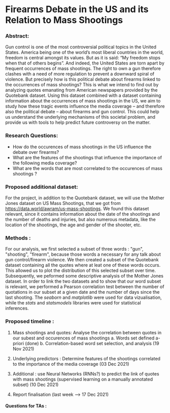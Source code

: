 # Firearms Debate in the US and its Relation to Mass Shootings

### Abstract:
Gun control is one of the most controversial political topics in the United States. America being one of the world’s most liberal countries in the world, freedom is central amongst its values. But as it is said: “My freedom stops when that of others begins”. And indeed, the United States are torn apart by frequent occurrences of mass shootings. The right to own a gun therefore clashes with a need of more regulation to prevent a downward spiral of violence. But precisely how is this political debate about firearms linked to the occurrences of mass shootings? This is what we intend to find out by analyzing quotes emanating from American newspapers provided by the Quotebank dataset. Using this dataset combined with a dataset containing information about the occurrences of mass shootings in the US, we aim to study how these tragic events influence the media coverage – and therefore also the political debate – about firearms and gun control. This could help us understand the underlying mechanisms of this societal problem, and provide us with tools to help predict future controversy on the matter.

### Research Questions: 
- How do the occurences of mass shootings in the US influence the debate over firearms? 
- What are the features of the shootings that influence the importance of the following media coverage? 
- What are the words that are most correlated to the occurences of mass shootings ? 

### Proposed additional dataset:
For the project, in addition to the Quotebank dataset, we will use the Mother Jones dataset on US Mass Shootings, that we got from 
https://data.world/awram/us-mass-shootings. We found this dataset relevant, since it contains information about the date of the shootings and the number of deaths and injuries, but also numerous metadata, like the location of the shootings, the age and gender of the shooter, etc. 


### Methods : 
For our analysis, we first selected a subset of three words : "gun", "shooting", "firearm", because those words a necessary for any talk about gun control/firearm violence. We then created a subset of the Quotebank dataset containing all the quotes where at leat one of these words occurs. This allowed us to plot the distribution of this selected subset over time. Subsequently, we peformed some descriptive analysis of the Mother Jones dataset. 
In order to link the two datasets and to show that our word subset is relevant, we performed a Pearson correlation test between the number of quotations in our subset at a given date and the number of days since the last shooting.
The _seaborn_ and _matplotlib_ were used for data vizualisation, while the _stats_ and _statsmodels_ libraries were used for statistical inferences. 

### Proposed timeline : 

1. Mass shootings and quotes: Analyse the correlation between quotes in our subest and occurences of mass shootings
a. Words set defined a-priori (done)
b. Correlation-based word set selection, and analysis (19 Nov 2021)

2. Underlying predictors : Determine features of the shootings correlated to the importance of the media coverage (03 Dec 2021)

4. Additional : use Neural Networks (RNNs?) to predict the link of quotes with mass shootings (supervised learning on a manually annotated subset) (10 Dec 2021)

5. Report finalisation (last week --> 17 Dec 2021)

#### Questions for TAs : 
